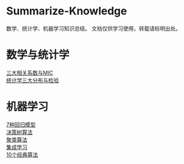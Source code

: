 # Summarize-Knowledge

   数学、统计学、机器学习知识总结。 
   文档仅供学习使用，转载请标明出处。


# 数学与统计学
[三大相关系数与MIC](https://github.com/AI-Friend/Machine-Learning/blob/master/%E4%B8%89%E5%A4%A7%E7%9B%B8%E5%85%B3%E7%B3%BB%E6%95%B0%E4%B8%8EMIC.pdf)  
[统计学三大分布与检验](https://github.com/AI-Friend/Machine-Learning/blob/master/%E7%BB%9F%E8%AE%A1%E5%AD%A6%E4%B8%89%E5%A4%A7%E5%88%86%E5%B8%83%E4%B8%8E%E6%A3%80%E9%AA%8C.pdf)


# 机器学习
[7种回归模型](https://github.com/AI-Friend/Machine-Learning/blob/master/7%E7%A7%8D%E5%9B%9E%E5%BD%92%E6%A8%A1%E5%9E%8B.md)  
[决策树算法](https://github.com/AI-Friend/Machine-Learning/blob/master/%E5%86%B3%E7%AD%96%E6%A0%91%E7%AE%97%E6%B3%95.md)  
[聚类算法](https://github.com/AI-Friend/Machine-Learning/blob/master/%E8%81%9A%E7%B1%BB%E7%AE%97%E6%B3%95.md)  
[集成学习](https://github.com/AI-Friend/Machine-Learning/blob/master/%E9%9B%86%E6%88%90%E5%AD%A6%E4%B9%A0.md)  
[10个经典算法](https://github.com/AI-Friend/Machine-Learning/blob/master/%E6%9C%BA%E5%99%A8%E5%AD%A6%E4%B9%A010%E5%A4%A7%E7%AE%97%E6%B3%95.docx)
